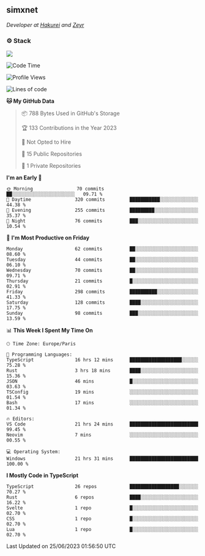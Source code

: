 <h2>simxnet</h2>
<p><em>Developer at <a href="https://github.com/hakureiapp">Hakurei</a> and <a href="https://github.com/zeyrbot">Zeyr</a></em></p>

### ⚙️ Stack
![](https://skillicons.dev/icons?i=git,docker,js,ts,cloudflare,css,deno,express,cpp,rust,arduino,graphql,html,nestjs,react,apollo,bash,lua,nextjs,nodejs,ps,powershell,neovim,postgres,tailwind,prisma)

<!--START_SECTION:waka-->
![Code Time](http://img.shields.io/badge/Code%20Time-82%20hrs%208%20mins-blue)

![Profile Views](http://img.shields.io/badge/Profile%20Views-25-blue)

![Lines of code](https://img.shields.io/badge/From%20Hello%20World%20I%27ve%20Written-94.4%20thousand%20lines%20of%20code-blue)

**🐱 My GitHub Data** 

> 📦 788 Bytes Used in GitHub's Storage 
 > 
> 🏆 133 Contributions in the Year 2023
 > 
> 🚫 Not Opted to Hire
 > 
> 📜 15 Public Repositories 
 > 
> 🔑 1 Private Repositories 
 > 
**I'm an Early 🐤** 

```text
🌞 Morning                70 commits          ██░░░░░░░░░░░░░░░░░░░░░░░   09.71 % 
🌆 Daytime                320 commits         ███████████░░░░░░░░░░░░░░   44.38 % 
🌃 Evening                255 commits         █████████░░░░░░░░░░░░░░░░   35.37 % 
🌙 Night                  76 commits          ███░░░░░░░░░░░░░░░░░░░░░░   10.54 % 
```
📅 **I'm Most Productive on Friday** 

```text
Monday                   62 commits          ██░░░░░░░░░░░░░░░░░░░░░░░   08.60 % 
Tuesday                  44 commits          ██░░░░░░░░░░░░░░░░░░░░░░░   06.10 % 
Wednesday                70 commits          ██░░░░░░░░░░░░░░░░░░░░░░░   09.71 % 
Thursday                 21 commits          █░░░░░░░░░░░░░░░░░░░░░░░░   02.91 % 
Friday                   298 commits         ██████████░░░░░░░░░░░░░░░   41.33 % 
Saturday                 128 commits         ████░░░░░░░░░░░░░░░░░░░░░   17.75 % 
Sunday                   98 commits          ███░░░░░░░░░░░░░░░░░░░░░░   13.59 % 
```


📊 **This Week I Spent My Time On** 

```text
🕑︎ Time Zone: Europe/Paris

💬 Programming Languages: 
TypeScript               16 hrs 12 mins      ███████████████████░░░░░░   75.28 % 
Rust                     3 hrs 18 mins       ████░░░░░░░░░░░░░░░░░░░░░   15.36 % 
JSON                     46 mins             █░░░░░░░░░░░░░░░░░░░░░░░░   03.63 % 
TSConfig                 19 mins             ░░░░░░░░░░░░░░░░░░░░░░░░░   01.54 % 
Bash                     17 mins             ░░░░░░░░░░░░░░░░░░░░░░░░░   01.34 % 

🔥 Editors: 
VS Code                  21 hrs 24 mins      █████████████████████████   99.45 % 
Neovim                   7 mins              ░░░░░░░░░░░░░░░░░░░░░░░░░   00.55 % 

💻 Operating System: 
Windows                  21 hrs 31 mins      █████████████████████████   100.00 % 
```

**I Mostly Code in TypeScript** 

```text
TypeScript               26 repos            ██████████████████░░░░░░░   70.27 % 
Rust                     6 repos             ████░░░░░░░░░░░░░░░░░░░░░   16.22 % 
Svelte                   1 repo              █░░░░░░░░░░░░░░░░░░░░░░░░   02.70 % 
CSS                      1 repo              █░░░░░░░░░░░░░░░░░░░░░░░░   02.70 % 
Lua                      1 repo              █░░░░░░░░░░░░░░░░░░░░░░░░   02.70 % 
```




 Last Updated on 25/06/2023 01:56:50 UTC
<!--END_SECTION:waka-->


<!--
<p align="center">
     <a href="https://discord.gg/HhybNhchcC"><img src="https://invidget.switchblade.xyz/sejc7TnX6N" align="center" ><a>
</p> 
-->
